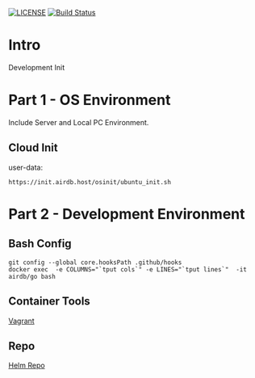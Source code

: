 [![LICENSE](https://img.shields.io/badge/license-airdb.host-blue.svg)](https://github.com/airdb)
[![Build Status](https://travis-ci.org/airdb/docker.svg?branch=master)](https://travis-ci.org/airdb/docker)

# Intro
Development Init


# Part 1 - OS Environment
Include Server and Local PC Environment.

## Cloud Init

user-data:
```
https://init.airdb.host/osinit/ubuntu_init.sh
```


# Part 2 - Development Environment

## Bash Config

```
git config --global core.hooksPath .github/hooks
docker exec  -e COLUMNS="`tput cols`" -e LINES="`tput lines`"  -it airdb/go bash
```

## Container Tools
[Vagrant](vagrant/)


## Repo

[Helm Repo](https://www.airdb.com/helm/)
